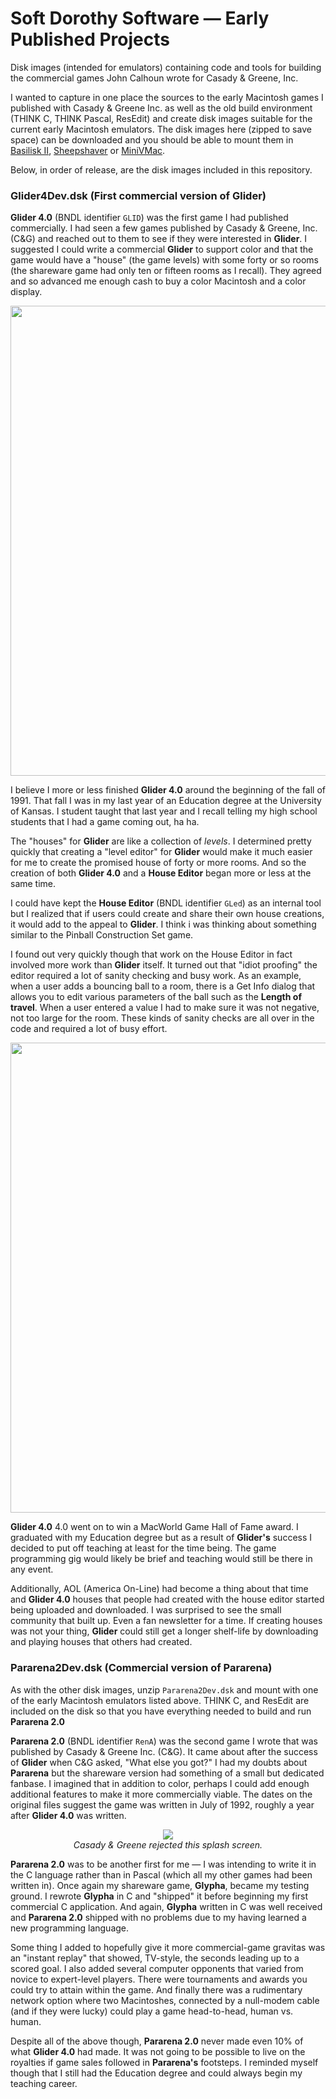 # Soft Dorothy Software — Early Published Projects
Disk images (intended for emulators) containing code and tools for building the commercial games John Calhoun wrote for Casady & Greene, Inc.

I wanted to capture in one place the sources to the early Macintosh games I published with Casady & Greene Inc. as well as the old build environment (THINK C, THINK Pascal, ResEdit) and create disk images suitable for the current early Macintosh emulators. The disk images here (zipped to save space) can be downloaded and you should be able to mount them in <a href="https://basilisk.cebix.net">Basilisk II</a>, <a href="https://sheepshaver.cebix.net">Sheepshaver</a> or <a href="https://www.gryphel.com/c/minivmac/">MiniVMac</a>. 

Below, in order of release, are the disk images included in this repository.

### Glider4Dev.dsk (First commercial version of Glider)

**Glider 4.0** (BNDL identifier `GLID`) was the first game I had published commercially. I had seen a few games published by Casady & Greene, Inc. (C&G) and reached out to them to see if they were interested in **Glider**. I suggested I could write a commercial **Glider** to support color and that the game would have a "house" (the game levels) with some forty or so rooms (the shareware game had only ten or fifteen rooms as I recall). They agreed and so advanced me enough cash to buy a color Macintosh and a color display.

<p align="center">
<img width="752" src="https://github.com/EngineersNeedArt/SoftDorothy-PublishedProjects/blob/b365778f5129970dbb572805d3c252235d49d766/Images/BasiliskIIScreenshot.jpg">
</p>

I believe I more or less finished **Glider 4.0** around the beginning of the fall of 1991. That fall I was in my last year of an Education degree at the University of Kansas. I student taught that last year and I recall telling my high school students that I had a game coming out, ha ha.

The "houses" for **Glider** are like a collection of *levels*. I determined pretty quickly that creating a "level editor" for **Glider** would make it much easier for me to create the promised house of forty or more rooms. And so the creation of both **Glider 4.0** and a **House Editor** began more or less at the same time.

I could have kept the **House Editor** (BNDL identifier `GLed`) as an internal tool but I realized that if users could create and share their own house creations, it would add to the appeal to **Glider**. I think i was thinking about something similar to the Pinball Construction Set game.

I found out very quickly though that work on the House Editor in fact involved more work than **Glider** itself. It turned out that "idiot proofing" the editor required a lot of sanity checking and busy work. As an example, when a user adds a bouncing ball to a room, there is a Get Info dialog that allows you to edit various parameters of the ball such as the **Length of travel**. When a user entered a value I had to make sure it was not negative, not too large for the room. These kinds of sanity checks are all over in the code and required a lot of busy effort.

<p align="center">
<img width="752" src="https://github.com/EngineersNeedArt/SoftDorothyProjects/blob/e13d52bbfb8e2eb1e904a019a68b3ddd9c84a19a/Images/GliderEditorScreenshot.jpg">
</p>

**Glider 4.0** 4.0 went on to win a MacWorld Game Hall of Fame award. I graduated with my Education degree but as a result of **Glider's** success I decided to put off teaching at least for the time being. The game programming gig would likely be brief and teaching would still be there in any event.

Additionally, AOL (America On-Line) had become a thing about that time and **Glider 4.0** houses that people had created with the house editor started being uploaded and downloaded. I was surprised to see the small community that built up. Even a fan newsletter for a time. If creating houses was not your thing, **Glider** could still get a longer shelf-life by downloading and playing houses that others had created.

### Pararena2Dev.dsk (Commercial version of Pararena)

As with the other disk images, unzip `Pararena2Dev.dsk` and mount with one of the early Macintosh emulators listed above. THINK C, and  ResEdit are included on the disk so that you have everything needed to build and run **Pararena 2.0**

**Pararena 2.0** (BNDL identifier `RenA`) was the second game I wrote that was published by Casady & Greene Inc. (C&G). It came about after the success of **Glider** when C&G asked, "What else you got?" I had my doubts about **Pararena** but the shareware version had something of a small but dedicated fanbase. I imagined that in addition to color, perhaps I could add enough additional features to make it more commercially viable. The dates on the original files suggest the game was written in July of 1992, roughly a year after **Glider 4.0** was written. 

<p align="center">
<img src="https://github.com/EngineersNeedArt/SoftDorothyProjects/blob/59bf9d9edea64fb81bb62747d7a361da1dcd5bf8/Images/PararenaRejectedSplashScreen.png">
  <br>
<em>Casady & Greene rejected this splash screen.</em>
</p>

**Pararena 2.0** was to be another first for me — I was intending to write it in the C language rather than in Pascal (which all my other games had been written in). Once again my shareware game, **Glypha**, became my testing ground. I rewrote **Glypha** in C and "shipped" it before beginning my first commercial C application. And again, **Glypha** written in C was well received and **Pararena 2.0** shipped with no problems due to my having learned a new programming language.

Some thing I added to hopefully give it more commercial-game gravitas was an "instant replay" that showed, TV-style, the seconds leading up to a scored goal. I also added several computer opponents that varied from novice to expert-level players. There were tournaments and awards you could try to attain within the game. And finally there was a rudimentary network option where two Macintoshes, connected by a null-modem cable (and if they were lucky) could play a game head-to-head, human vs. human.

Despite all of the above though, **Pararena 2.0** never made even 10% of what **Glider 4.0** had made. It was not going to be possible to live on the royalties if game sales followed in **Pararena's** footsteps. I reminded myself though that I still had the Education degree and could always begin my teaching career.
